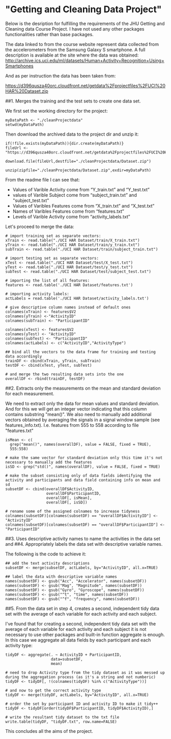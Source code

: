 
# "Getting and Cleaning Data Project"

Below is the desription for fulfilling the requirements of the JHU Getting and Cleaning data Course Project. I have not used any other packages functionalities rather than base packages.

The data linked to from the course website represent data collected from the accelerometers from the Samsung Galaxy S smartphone. A full description is available at the site where the data was obtained:
<http://archive.ics.uci.edu/ml/datasets/Human+Activity+Recognition+Using+Smartphones>

And as per instruction the data has been taken from:

<https://d396qusza40orc.cloudfront.net/getdata%2Fprojectfiles%2FUCI%20HAR%20Dataset.zip>

##1. Merges the training and the test sets to create one data set.


We first set the working directory for the project:  

```{r eval=FALSE}
myDataPath <- "./cleanProjectdata"
setwd(myDataPath)
```

Then download the archived data to the project dir and unzip it:  

```{r eval=FALSE}
if(!file.exists(myDataPath)){dir.create(myDataPath)}
fileUrl <- "https://d396qusza40orc.cloudfront.net/getdata%2Fprojectfiles%2FUCI%20HAR%20Dataset.zip"

download.file(fileUrl,destfile="./cleanProjectdata/Dataset.zip")

unzip(zipfile="./cleanProjectdata/Dataset.zip",exdir=myDataPath)
```

From the readme file I can see that:
* Values of Varible Activity come from “Y_train.txt” and “Y_test.txt”
* values of Varible Subject come from “subject_train.txt” and "subject_test.txt"
* Values of Varibles Features come from “X_train.txt” and “X_test.txt”
* Names of Varibles Features come from “features.txt”
* Levels of Varible Activity come from “activity_labels.txt”

Let's proceed to merge the data:
```{r eval=FALSE}
# import training set as separate vectors:
xTrain <- read.table("./UCI HAR Dataset/train/X_train.txt")
yTrain <- read.table("./UCI HAR Dataset/train/y_train.txt")
subTrain <- read.table("./UCI HAR Dataset/train/subject_train.txt")

# import testing set as separate vectors:
xTest <- read.table("./UCI HAR Dataset/test/X_test.txt")
yTest <- read.table("./UCI HAR Dataset/test/y_test.txt")
subTest <- read.table("./UCI HAR Dataset/test/subject_test.txt")

# importing the list of all features:
features <- read.table('./UCI HAR Dataset/features.txt')

# importing activity labels:
actLabels = read.table('./UCI HAR Dataset/activity_labels.txt')

# give descriptive column names instead of default ones
colnames(xTrain) <- features$V2 
colnames(yTrain) <-"ActivityID"
colnames(subTrain) <- "ParticipantID"

colnames(xTest) <- features$V2 
colnames(yTest) <- "ActivityID"
colnames(subTest) <- "ParticipantID"
colnames(actLabels) <- c("ActivityID","ActivityType")

## bind all the vectors to the data frame for training and testing data accordingly
trainDF <- cbind(xTrain, yTrain, subTrain)
testDF <- cbind(xTest, yTest, subTest)

# and merge the two resulting data sets into the one
overallDF <- rbind(trainDF, testDF)
```


##2. Extracts only the measurements on the mean and standard deviation for each measurement.

We need to extract only the data for mean values and standard deviation.
And for this we will get an integer vector indicating that this column contains substring "mean()".
We also need to manually add additional vectors obtained by averaging the signals in a signal window sample (see features_info.txt). I.e. features from 555 to 558 according to file "features.txt"

```{r eval=FALSE}
isMean <- c(
  grep("mean()", names(overallDF), value = FALSE, fixed = TRUE),
  555:558)

# make the same vector for standard deviation only this time it's not necessary to manually add the features
isSD <- grep("std()", names(overallDF), value = FALSE, fixed = TRUE)

# make the subset consisting only of data fields identifying the activity and participants and data field containing info on mean and sd
subsetDF <- cbind(overallDF$ActivityID,
                  overallDF$ParticipantID,
                  overallDF[, isMean], 
                  overallDF[, isSD])

# rename some of the assigned colnames to increase tidyness
colnames(subsetDF)[colnames(subsetDF) == "overallDF$ActivityID"] <- "ActivityID"
colnames(subsetDF)[colnames(subsetDF) == "overallDF$ParticipantID"] <- "ParticipantID"
```

##3. Uses descriptive activity names to name the activities in the data set
and
##4. Appropriately labels the data set with descriptive variable names.

The following is the code to achieve it:

```{r eval=FALSE}
## add the text activity descriptions
subsetDF <- merge(subsetDF, actLabels, by="ActivityID", all.x=TRUE)

## label the data with descriptive variable names
names(subsetDF) <- gsub("Acc", "Accelerator", names(subsetDF))
names(subsetDF) <- gsub("Mag", "Magnitude", names(subsetDF))
names(subsetDF) <- gsub("Gyro", "Gyroscope", names(subsetDF))
names(subsetDF) <- gsub("^t", "time", names(subsetDF))
names(subsetDF) <- gsub("^f", "frequency", names(subsetDF))
```


##5. From the data set in step 4, creates a second, independent tidy data set with the average of each variable for each activity and each subject.

I've found that for creating a second, independent tidy data set with the average of each variable for each activity and each subject it is not necessary to use other packages and built-in function aggregate is enough.
In this case we aggregate all data fields by each participant and each activity type:

```{r eval=FALSE}
tidyDF <- aggregate(. ~ ActivityID + ParticipantID,
                    data=subsetDF, 
                    mean)

# need to drop Activity type from the tidy dataset as it was messed up during the aggregation process (as it's a string and not numberic)
tidyDF <- tidyDF[, !(colnames(tidyDF) %in% c("ActivityType"))]

# and now to get the correct activity type
tidyDF <- merge(tidyDF, actLabels, by="ActivityID", all.x=TRUE)

# order the set by participant ID and activity ID to make it tidy++
tidyDF <- tidyDF[order(tidyDF$ParticipantID, tidyDF$ActivityID),]

# write the resultant tidy dataset to the txt file
write.table(tidyDF, "tidyDF.txt", row.name=FALSE)
```

This concludes all the aims of the project.
